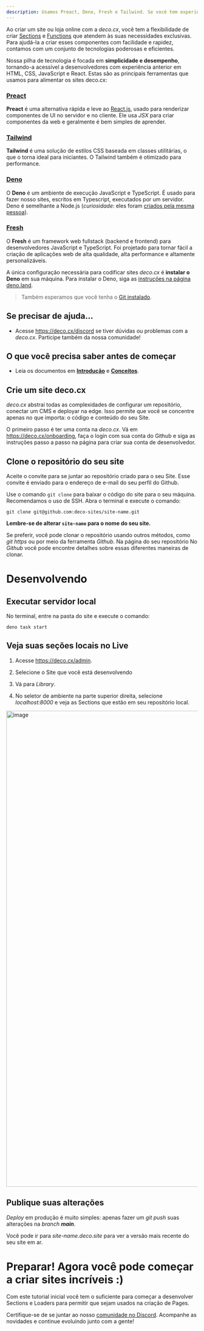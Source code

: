 ```yaml
---
description: Usamos Preact, Deno, Fresh e Tailwind. Se você tem experiência anterior com HTML, CSS, JavaScript e React, trabalhar com deco.cx será muito fácil para você.
---
```


Ao criar um site ou loja online com a _deco.cx_, você tem a flexibilidade de
criar [Sections](/docs/pt/concepts/section) e
[Functions](/docs/pt/concepts/loader) que atendem às suas necessidades
exclusivas. Para ajudá-la a criar esses componentes com facilidade e rapidez,
contamos com um conjunto de tecnologias poderosas e eficientes.

Nossa pilha de tecnologia é focada em **simplicidade e desempenho**, tornando-a
acessível a desenvolvedores com experiência anterior em HTML, CSS, JavaScript e
React. Estas são as principais ferramentas que usamos para alimentar os sites
deco.cx:

### [Preact](https://preactjs.com/)

**Preact** é uma alternativa rápida e leve ao [React.js](https://reactjs.org/),
usado para renderizar componentes de UI no servidor e no cliente. Ele usa _JSX_
para criar componentes da web e geralmente é bem simples de aprender.

### [Tailwind](https://tailwindcss.com)

**Tailwind** é uma solução de estilos CSS baseada em classes utilitárias, o que
o torna ideal para iniciantes. O Tailwind também é otimizado para performance.

### [Deno](https://deno.com/deploy)

O **Deno** é um ambiente de execução JavaScript e TypeScript. É usado para fazer
nosso sites, escritos em Typescript, executados por um servidor. Deno é
semelhante a Node.js (_curiosidade_: eles foram
[criados pela mesma pessoa](https://www.youtube.com/watch?v=M3BM9TB-8yA)).

### [Fresh](https://fresh.deno.dev)

O **Fresh** é um framework web fullstack (backend e frontend) para
desenvolvedores JavaScript e TypeScript. Foi projetado para tornar fácil a
criação de aplicações web de alta qualidade, alta performance e altamente
personalizáveis.

A única configuração necessária para codificar sites _deco.cx_ é **instalar o
Deno** em sua máquina. Para instalar o Deno, siga as
[instruções na página deno.land](https://deno.land/manual/getting_started/installation).

> Também esperamos que você tenha o
> [Git instalado](https://github.com/git-guides/install-git).


## Se precisar de ajuda...

- Acesse <https://deco.cx/discord> se tiver dúvidas ou problemas com a
  _deco.cx_. Participe também da nossa comunidade!

## O que você precisa saber antes de começar

- Leia os documentos em [**Introdução**](/docs/pt/overview) e
  [**Conceitos**](/docs/pt/concepts/section).

## Crie um site deco.cx

_deco.cx_ abstrai todas as complexidades de configurar um repositório, conectar
um CMS e deployar na edge. Isso permite que você se concentre apenas no que
importa: o código e conteúdo do seu Site.

O primeiro passo é ter uma conta na _deco.cx_. Vá em
<https://deco.cx/onboarding>, faça o login com sua conta do Github e siga as
instruções passo a passo na página para criar sua conta de desenvolvedor.

## Clone o repositório do seu site

Aceite o convite para se juntar ao repositório criado para o seu Site. Esse
convite é enviado para o endereço de e-mail do seu perfil do Github.

Use o comando `git clone` para baixar o código do site para o seu máquina.
Recomendamos o uso de SSH. Abra o terminal e execute o comando:

```
git clone git@github.com:deco-sites/site-name.git
```

**Lembre-se de alterar `site-name` para o nome do seu site.**

Se preferir, você pode clonar o repositório usando outros métodos, como _git
https_ ou por meio da ferramenta _Github_. Na página do seu repositório No
_Github_ você pode encontre detalhes sobre essas diferentes maneiras de clonar.

# Desenvolvendo

## Executar servidor local

No terminal, entre na pasta do site e execute o comando:

```
deno task start
```

## Veja suas seções locais no Live

1. Acesse <https://deco.cx/admin>.

2. Selecione o Site que você está desenvolvendo

3. Vá para _Library_.

4. No seletor de ambiente na parte superior direita, selecione _localhost:8000_
   e veja as Sections que estão em seu repositório local.

<img width="1252" alt="image" src="https://user-images.githubusercontent.com/18706156/224518020-0008c8d5-d9cc-4191-a4c3-81c2cf5d1f2d.png">

## Publique suas alterações

_Deploy_ em produção é muito simples: apenas fazer um _git push_ suas alterações
na _branch_ _**main**_.

Você pode ir para _site-name.deco.site_ para ver a versão mais recente do seu
site em ar.

# Preparar! Agora você pode começar a criar sites incríveis :)

Com este tutorial inicial você tem o suficiente para começar a desenvolver
Sections e Loaders para permitir que sejam usados na criação de Pages.

Certifique-se de se juntar ao nosso
[comunidade no Discord](https://deco.cx/discord). Acompanhe as novidades e
continue evoluindo junto com a gente!

